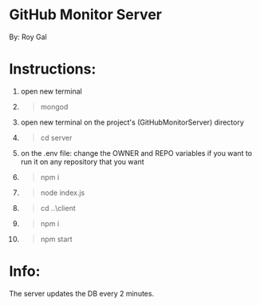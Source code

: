 # GitHub Monitor Server
By: Roy Gal

# Instructions:
1. open new terminal
2. > mongod
3. open new terminal on the project's (GitHubMonitorServer) directory 
4. > cd server
5. on the .env file: change the OWNER and REPO variables if you want to run it on any repository that you want
6. > npm i
7. > node index.js
8. > cd ..\client
9. > npm i
10. > npm start

# Info:
The server updates the DB every 2 minutes.

